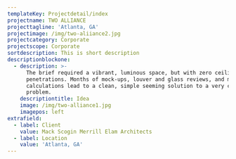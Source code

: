```yaml
---
templateKey: Projectdetail/index
projectname: TWO ALLIANCE
projecttagline: 'Atlanta, GA'
projectimage: /img/two-aliiance2.jpg
projectcategory: Corporate
projectscope: Corporate
sortdescription: This is short description
descriptionblockone:
  - description: >-
      The brief required a vibrant, luminous space, but with zero ceiling
      penetrations. Months of mock-ups, louver and glass reviews, and meticulous
      calculations lead to a clean, simple seeming solution to a very complex
      problem.
    descriptiontitle: Idea
    image: /img/two-alliance1.jpg
    imagepos: left
extrafield:
  - label: Client
    value: Mack Scogin Merrill Elam Architects
  - label: Location
    value: 'Atlanta, GA'
---
```


